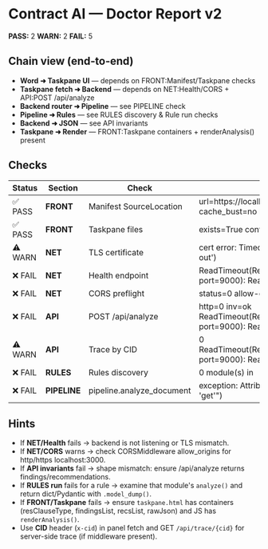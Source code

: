 # Contract AI — Doctor Report v2

**PASS:** 2  **WARN:** 2  **FAIL:** 5

## Chain view (end‑to‑end)
- **Word ➜ Taskpane UI** — depends on FRONT:Manifest/Taskpane checks
- **Taskpane fetch ➜ Backend** — depends on NET:Health/CORS + API:POST /api/analyze
- **Backend router ➜ Pipeline** — see PIPELINE check
- **Pipeline ➜ Rules** — see RULES discovery & Rule run checks
- **Backend ➜ JSON** — see API invariants
- **Taskpane ➜ Render** — FRONT:Taskpane containers + renderAnalysis() present

## Checks
| Status | Section | Check | Details |
|---|---|---|---|
| ✅ PASS | **FRONT** | Manifest SourceLocation | url=https://localhost:3000/app/build-20250818-1927/taskpane.html cache_bust=no hosts=Document |
| ✅ PASS | **FRONT** | Taskpane files | exists=True containers-missing=[] render_fn=ok backend_hint=None |
| ⚠️ WARN | **NET** | TLS certificate | cert error: TimeoutError('_ssl.c:1011: The handshake operation timed out') |
| ❌ FAIL | **NET** | Health endpoint |  ReadTimeout(ReadTimeoutError("HTTPSConnectionPool(host='localhost', port=9000): Read timed out. (read timeout=8.0)")) (10151 ms) |
| ❌ FAIL | **NET** | CORS preflight | status=0 allow-origin=None (8135 ms) |
| ❌ FAIL | **API** | POST /api/analyze | http=0 inv=ok ReadTimeout(ReadTimeoutError("HTTPSConnectionPool(host='localhost', port=9000): Read timed out. (read timeout=12.0)")) (14235 ms) |
| ⚠️ WARN | **API** | Trace by CID | 0 ReadTimeout(ReadTimeoutError("HTTPSConnectionPool(host='localhost', port=9000): Read timed out. (read timeout=8.0)")) (10249 ms) |
| ❌ FAIL | **RULES** | Rules discovery | 0 module(s) in  |
| ❌ FAIL | **PIPELINE** | pipeline.analyze_document | exception: AttributeError("'DocumentAnalysis' object has no attribute 'get'") |

## Hints
- If **NET/Health** fails → backend is not listening or TLS mismatch.
- If **NET/CORS** warns → check CORSMiddleware allow_origins for http/https localhost:3000.
- If **API invariants** fail → shape mismatch: ensure /api/analyze returns findings/recommendations.
- If **RULES run** fails for a rule → examine that module's `analyze()` and return dict/Pydantic with `.model_dump()`.
- If **FRONT/Taskpane** fails → ensure `taskpane.html` has containers (resClauseType, findingsList, recsList, rawJson) and JS has `renderAnalysis()`.
- Use **CID** header (`x-cid`) in panel fetch and GET `/api/trace/{cid}` for server-side trace (if middleware present).